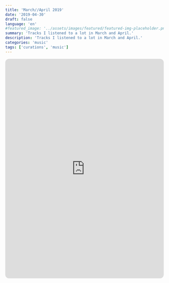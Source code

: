 ```yaml
---
title: 'March//April 2019'
date: '2019-04-30'
draft: false
language: 'en'
#featured_image: '../assets/images/featured/featured-img-placeholder.png'
summary: 'Tracks I listened to a lot in March and April.'
description: 'Tracks I listened to a lot in March and April.'
categories: 'music'
tags: ['curations', 'music']
---
```

<!-- @format -->
<iframe
    style="border-radius:12px"
    src="https://open.spotify.com/embed/playlist/1zFQle0iCju02XDJ9x6d9O?utm_source=generator"
    width="100%"
    height="700"
    frameBorder="0"
    allowfullscreen=""
    allow="
        autoplay;
        clipboard-write;
        encrypted-media;
        fullscreen;
        picture-in-picture
    "
    loading="lazy"
></iframe>
